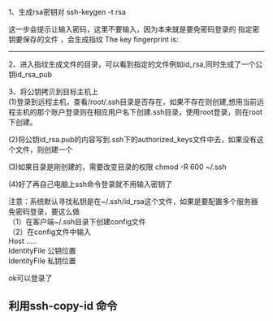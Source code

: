 1、生成rsa密钥对
ssh-keygen -t rsa

这一步会提示让输入密码，这里不要输入，因为本来就是要免密码登录的
指定密钥要保存的文件 ，会生成指纹
The key fingerprint is:
***********

2、进入指纹生成文件的目录，可以看到指定的文件例如id_rsa,同时生成了一个公钥id_rsa_pub

3、将公钥拷贝到目标主机上  
(1)登录到远程主机，查看/root/.ssh目录是否存在，如果不存在则创建,想用当前远程主机的那个账户登录则在相应用户名下创建.ssh目录，使用root登录，则在root下创建。

(2)将公钥id_rsa.pub的内容写到.ssh下的authorized_keys文件中去，如果没有这个文件，则创建一个

(3)如果目录是刚创建的，需要改变目录的权限 chmod -R 600 ~/.ssh

(4)好了再自己电脑上ssh命令登录就不用输入密钥了

注意：系统默认寻找私钥是在~/.ssh/id_rsa这个文件，如果是要配置多个服务器免密码登录，要这么做  
（1）在客户端~/.ssh目录下创建config文件  
（2）在config文件中输入  
Host .....  
IdentityFile 公钥位置  
IdentityFile 私钥位置  

ok可以登录了  

## 利用ssh-copy-id 命令

